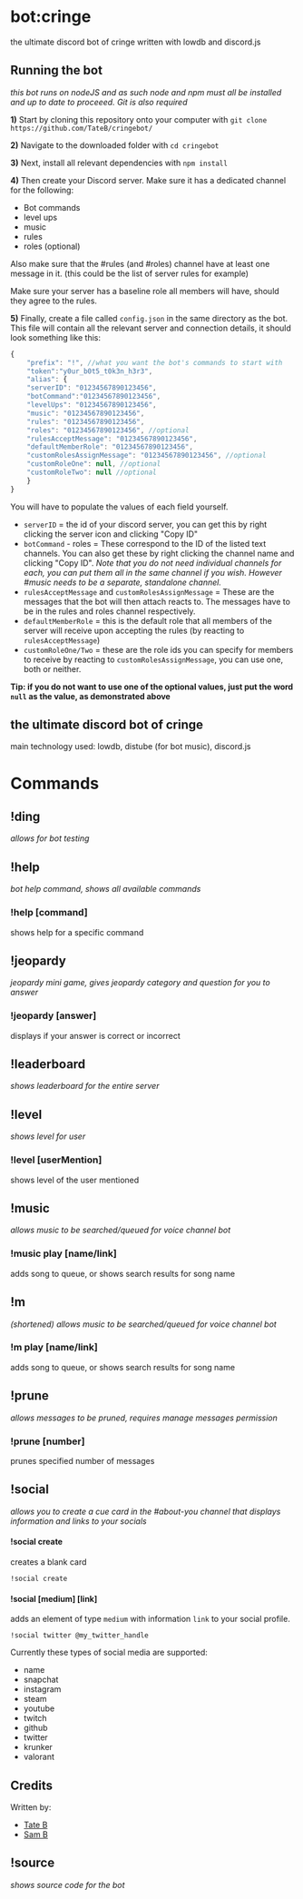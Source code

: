 # bot:cringe
 the ultimate discord bot of cringe written with lowdb and discord.js

## Running the bot
_this bot runs on nodeJS and as such node and npm must all be installed and up to date to proceeed. Git is also required_

**1)** Start by cloning this repository onto your computer with `git clone https://github.com/TateB/cringebot/`

**2)** Navigate to the downloaded folder with `cd cringebot`

**3)** Next, install all relevant dependencies with `npm install`

**4)** Then create your Discord server. Make sure it has a dedicated channel for the following:

- Bot commands
- level ups
- music 
- rules
- roles (optional)

Also make sure that the #rules (and #roles) channel have at least one message in it. (this could be the list of server rules for example)

Make sure your server has a baseline role all members will have, should they agree to the rules.

**5)** Finally, create  a file called `config.json` in the same directory as the bot.
This file will contain all the relevant server and connection details, it should look something like this:
```javascript
{
    "prefix": "!", //what you want the bot's commands to start with
    "token":"y0ur_b0t5_t0k3n_h3r3",
    "alias": {
	"serverID": "01234567890123456",
	"botCommand":"01234567890123456",
	"levelUps": "01234567890123456",
	"music": "01234567890123456",
	"rules": "01234567890123456",
	"roles": "01234567890123456", //optional 
	"rulesAcceptMessage": "01234567890123456",
	"defaultMemberRole": "01234567890123456",
	"customRolesAssignMessage": "01234567890123456", //optional
	"customRoleOne": null, //optional
	"customRoleTwo": null //optional
    }
}
```
You will have to populate the values of each field yourself.
- `serverID` = the id of your discord server, you can get this by right clicking the server icon and clicking 
"Copy ID"
- `botCommand` - roles = These correspond to the ID of the listed text channels. You can also get these by right clicking the channel name and clicking "Copy ID". _Note that you do not need individual channels for each, you can put them all in the same channel if you wish. However #music needs to be a separate, standalone channel._
- `rulesAcceptMessage` and `customRolesAssignMessage` = These are the messages that the bot will then attach reacts to. The messages have to be in the rules and roles channel respectively.
- `defaultMemberRole` = this is the default role that all members of the server will receive upon accepting the rules (by reacting to `rulesAcceptMessage`)
- `customRoleOne/Two` = these are the role ids you can specify for members to receive by reacting to `customRolesAssignMessage`, you can use one, both or neither.

**Tip: if you do not want to use one of the optional values, just put the word `null` as the value, as demonstrated above**

## the ultimate discord bot of cringe
main technology used: lowdb, distube (for bot music), discord.js

# Commands
## !ding
_allows for bot testing_

## !help
_bot help command, shows all available commands_

### !help [command]
shows help for a specific command

## !jeopardy
_jeopardy mini game, gives jeopardy category and question for you to answer_

### !jeopardy [answer]
displays if your answer is correct or incorrect

## !leaderboard
_shows leaderboard for the entire server_

## !level 
_shows level for user_

### !level [userMention]
shows level of the user mentioned

## !music
_allows music to be searched/queued for voice channel bot_

### !music play [name/link]
adds song to queue, or shows search results for song name

## !m
_(shortened) allows music to be searched/queued for voice channel bot_

### !m play [name/link]
adds song to queue, or shows search results for song name

## !prune
_allows messages to be pruned, requires manage messages permission_

### !prune [number]
prunes specified number of messages

## !social
_allows you to create a cue card in the #about-you channel that displays information and links to your socials_

#### !social create
creates a blank card

`!social create`

#### !social [medium] [link]
adds an element of type `medium` with information `link` to your social profile.

`!social twitter @my_twitter_handle`

Currently these types of social media are supported:
- name
- snapchat
- instagram
- steam
- youtube
- twitch
- github
- twitter
- krunker
- valorant

## Credits
Written by:
- [Tate B](https://github.com/TateB) 
- [Sam B](https://github.com/SamBkamp)

## !source
_shows source code for the bot_
